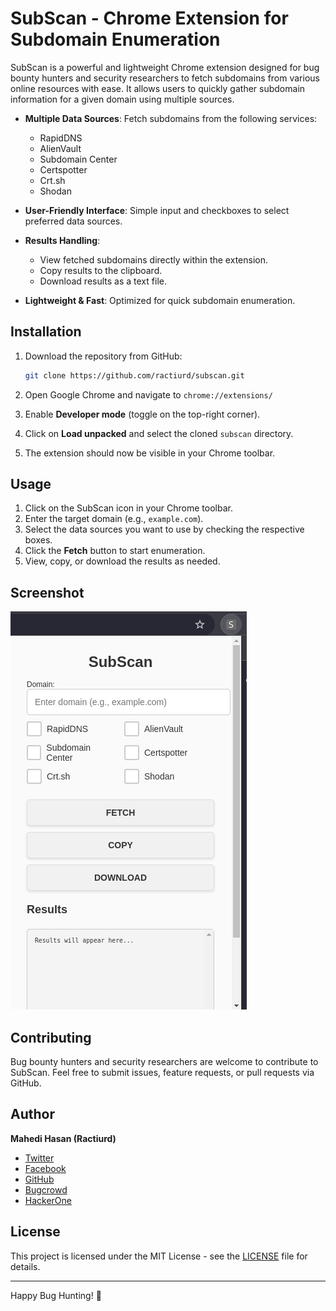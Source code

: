# SubScan - Chrome Extension for Subdomain Enumeration

SubScan is a powerful and lightweight Chrome extension designed for bug bounty hunters and security researchers to fetch subdomains from various online resources with ease. It allows users to quickly gather subdomain information for a given domain using multiple sources.

- **Multiple Data Sources**: Fetch subdomains from the following services:
  - RapidDNS
  - AlienVault
  - Subdomain Center
  - Certspotter
  - Crt.sh
  - Shodan
 
- **User-Friendly Interface**: Simple input and checkboxes to select preferred data sources.
- **Results Handling**:
  - View fetched subdomains directly within the extension.
  - Copy results to the clipboard.
  - Download results as a text file.
- **Lightweight & Fast**: Optimized for quick subdomain enumeration.

## Installation

1. Download the repository from GitHub:
   ```bash
   git clone https://github.com/ractiurd/subscan.git
   ```

2. Open Google Chrome and navigate to `chrome://extensions/`
3. Enable **Developer mode** (toggle on the top-right corner).
4. Click on **Load unpacked** and select the cloned `subscan` directory.
5. The extension should now be visible in your Chrome toolbar.

## Usage

1. Click on the SubScan icon in your Chrome toolbar.
2. Enter the target domain (e.g., `example.com`).
3. Select the data sources you want to use by checking the respective boxes.
4. Click the **Fetch** button to start enumeration.
5. View, copy, or download the results as needed.

## Screenshot

![SubScan Screenshot](https://github.com/Ractiurd/SubScan/blob/main/SubScan.png)

## Contributing

Bug bounty hunters and security researchers are welcome to contribute to SubScan. Feel free to submit issues, feature requests, or pull requests via GitHub.

## Author

**Mahedi Hasan (Ractiurd)**  
- [Twitter](https://x.com/ractiurd)
- [Facebook](https://facebook.com/ractiurd)
- [GitHub](https://github.com/ractiurd)
- [Bugcrowd](https://bugcrowd.com/Ractiurd)
- [HackerOne](https://hackerone.com/ractiurd)

## License

This project is licensed under the MIT License - see the [LICENSE](LICENSE) file for details.

---

Happy Bug Hunting! 🐞
